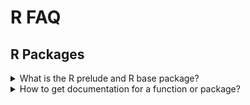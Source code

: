 # R FAQ

## R Packages
<details><summary>What is the R prelude and R base package?</summary>

The base package contains lots of base functions like ``source`` for example. 
The R prelude includes the base package along with several other packages.
Packages that were loaded by the prelude can be called without prefixing the function call with the package name and the ``::`` operator. 

The packages loaded by the R prelude can be seen in the ``attached base packages`` sections in the output of ``sessionInfo()``.

</details>

<details><summary>How to get documentation for a function or package?</summary>

There are a couple of ways to get documentation for a function or package. 

🖥️ Firstly, if you have already installed the package the function originated from you can simply run ``?<package name>::<function name>`` in an R session to print the 
relevant documentation. If you don't know the origin of the package, you can use 
`??<function name>` in an R shell to fuzzy find all documentations containing 
``<function name>`` or something similar. 

🌐 Secondly, if you don't have or don't want to install the package you can simply google the fully qualified name of the function. Good sources include ``rdrr.io``
or ``rdocumentation.org``. Additionally, the package documentation PDF can also
be downloaded directly from ``cran``.  

</details>



